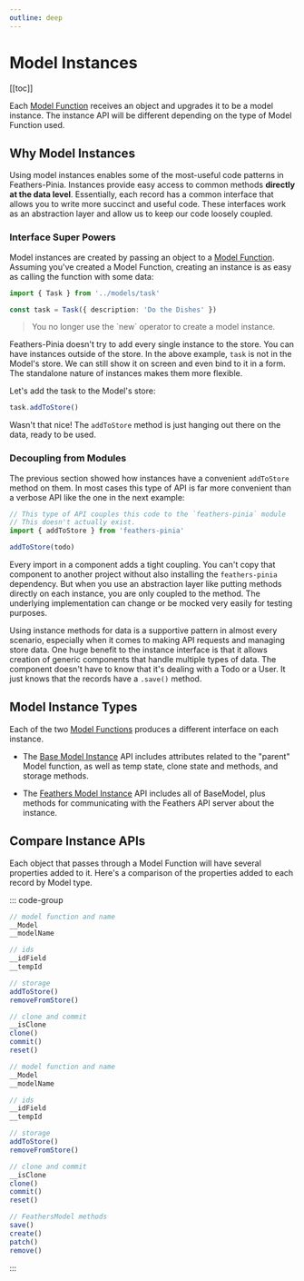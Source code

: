 ```yaml
---
outline: deep
---
```


<script setup>
import Badge from '../components/Badge.vue'
import BlockQuote from '../components/BlockQuote.vue'
</script>

# Model Instances

[[toc]]

Each [Model Function](/guide/model-functions) receives an object and upgrades it to be a model instance. The instance
API will be different depending on the type of Model Function used.

## Why Model Instances

Using model instances enables some of the most-useful code patterns in Feathers-Pinia. Instances provide easy access to
common methods **directly at the data level**. Essentially, each record has a common interface that allows you to write
more succinct and useful code. These interfaces work as an abstraction layer and allow us to keep our code loosely
coupled.

### Interface Super Powers

Model instances are created by passing an object to a [Model Function](/guide/model-functions). Assuming you've created
a Model Function, creating an instance is as easy as calling the function with some data:

```ts
import { Task } from '../models/task'

const task = Task({ description: 'Do the Dishes' })
```

<BlockQuote label="notice">
You no longer use the `new` operator to create a model instance.
</BlockQuote>

Feathers-Pinia doesn't try to add every single instance to the store. You can have instances outside of the store. In
the above example, `task` is not in the Model's store. We can still show it on screen and even bind to it in a form. The
standalone nature of instances makes them more flexible.

Let's add the task to the Model's store:

```ts
task.addToStore()
```

Wasn't that nice! The `addToStore` method is just hanging out there on the data, ready to be used.

### Decoupling from Modules

The previous section showed how instances have a convenient `addToStore` method on them. In most cases this type of API
is far more convenient than a verbose API like the one in the next example:

```ts
// This type of API couples this code to the `feathers-pinia` module
// This doesn't actually exist. 
import { addToStore } from 'feathers-pinia'

addToStore(todo)
```

Every import in a component adds a tight coupling. You can't copy that component to another project without also
installing the `feathers-pinia` dependency. But when you use an abstraction layer like putting methods directly on each
instance, you are only coupled to the method. The underlying implementation can change or be mocked very easily for
testing purposes.

Using instance methods for data is a supportive pattern in almost every scenario, especially when it comes to making API
requests and managing store data. One huge benefit to the instance interface is that it allows creation of generic
components that handle multiple types of data. The component doesn't have to know that it's dealing with a Todo or a
User. It just knows that the records have a `.save()` method.

## Model Instance Types

Each of the two [Model Functions](/guide/model-functions) produces a different interface on each instance.

- The [Base Model Instance](/guide/use-base-model-instances) API includes attributes related to the "parent" Model
function, as well as temp state, clone state and methods, and storage methods.

- The [Feathers Model Instance](/guide/use-feathers-model-instances) API includes all of BaseModel, plus methods for
communicating with the Feathers API server about the instance.

## Compare Instance APIs

Each object that passes through a Model Function will have several properties added to it. Here's a comparison of the
properties added to each record by Model type.

::: code-group

```js [BaseModel instances]
// model function and name
__Model
__modelName

// ids
__idField
__tempId

// storage
addToStore()
removeFromStore()

// clone and commit
__isClone
clone()
commit()
reset()
```

```js [FeathersModel instances]
// model function and name
__Model
__modelName

// ids
__idField
__tempId

// storage
addToStore()
removeFromStore()

// clone and commit
__isClone
clone()
commit()
reset()

// FeathersModel methods
save()
create()
patch()
remove()
```

:::

